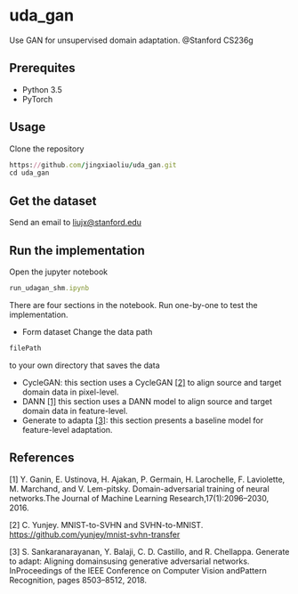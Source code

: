 # uda_gan

Use GAN for unsupervised domain adaptation.
@Stanford CS236g

## Prerequites
- Python 3.5
- PyTorch 

## Usage
Clone the repository
``` Ruby
https://github.com/jingxiaoliu/uda_gan.git
cd uda_gan
```

## Get the dataset
Send an email to
liujx@stanford.edu

## Run the implementation
Open the jupyter notebook
``` Ruby
run_udagan_shm.ipynb
```

There are four sections in the notebook. Run one-by-one to test the implementation.
- Form dataset
Change the data path
``` Ruby
filePath
```
to your own directory that saves the data
- CycleGAN: this section uses a CycleGAN [[2]](#2) to align source and target domain data in pixel-level.
- DANN [[1]](#1) this section uses a DANN model to align source and target domain data in feature-level.
- Generate to adapta [[3]](#3): this section presents a baseline model for feature-level adaptation.


## References
<a id="1">[1]</a>
Y. Ganin, E. Ustinova, H. Ajakan, P. Germain, H. Larochelle, F. Laviolette, M. Marchand, and V. Lem-pitsky.   Domain-adversarial  training  of  neural  networks.The  Journal  of  Machine  Learning  Research,17(1):2096–2030, 2016.

<a id="2">[2]</a> 
C. Yunjey. MNIST-to-SVHN and SVHN-to-MNIST. https://github.com/yunjey/mnist-svhn-transfer

<a id="3">[3]</a> 
S. Sankaranarayanan, Y. Balaji, C. D. Castillo, and R. Chellappa. Generate to adapt:  Aligning domainsusing generative adversarial networks.  InProceedings of the IEEE Conference on Computer Vision andPattern Recognition, pages 8503–8512, 2018.
